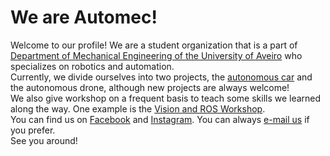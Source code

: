 # We are Automec!
Welcome to our profile! 
We are a student organization that is a part of [Department of Mechanical Engineering of the University of Aveiro](https://www.ua.pt/en/dem/) who specializes on robotics and automation.\
Currently, we divide ourselves into two projects, the [autonomous car](https://github.com/AutomecUA/AutoMec-AD) and the autonomous drone, although new projects are always welcome!\
We also give workshop on a frequent basis to teach some skills we learned along the way. One example is the [Vision and ROS Workshop](https://github.com/AutomecUA/VisionAndRosWorkshop). \
You can find us on [Facebook](https://www.facebook.com/automec.dem/) and [Instagram](https://www.instagram.com/automec.ua/). You can always [e-mail us](mailto:dem-automec@ua.pt) if you prefer. \
See you around!